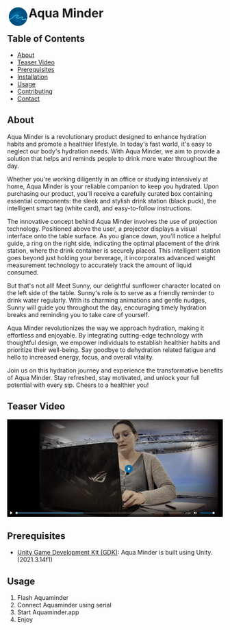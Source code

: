# Aqua Minder <img align="left" src="Logo.PNG" alt="Logo" width="50">


## Table of Contents

 - [About](#About)
 - [Teaser Video](#Teaser-Video)
 - [Prerequisites](#Prerequisites)
 - [Installation](#Installation)
 - [Usage](#usage)
 - [Contributing](#contributing)
 - [Contact](#contact)

## About

Aqua Minder is a revolutionary product designed to enhance hydration habits and promote a healthier lifestyle. In today's fast world, it's easy to neglect our body's hydration needs. With Aqua Minder, we aim to provide a solution that helps and reminds people to drink more water throughout the day.

Whether you're working diligently in an office or studying intensively at home, Aqua Minder is your reliable companion to keep you hydrated. Upon purchasing our product, you'll receive a carefully curated box containing essential components: the sleek and stylish drink station (black puck), the intelligent smart tag (white card), and easy-to-follow instructions.

The innovative concept behind Aqua Minder involves the use of projection technology. Positioned above the user, a projector displays a visual interface onto the table surface. As you glance down, you'll notice a helpful guide, a ring on the right side, indicating the optimal placement of the drink station, where the drink container is securely placed. This intelligent station goes beyond just holding your beverage, it incorporates advanced weight measurement technology to accurately track the amount of liquid consumed. 

But that's not all! Meet Sunny, our delightful sunflower character located on the left side of the table. Sunny's role is to serve as a friendly reminder to drink water regularly. With its charming animations and gentle nudges, Sunny will guide you throughout the day, encouraging timely hydration breaks and reminding you to take care of yourself.

Aqua Minder revolutionizes the way we approach hydration, making it effortless and enjoyable. By integrating cutting-edge technology with thoughtful design, we empower individuals to establish healthier habits and prioritize their well-being. Say goodbye to dehydration related fatigue and hello to increased energy, focus, and overall vitality.

Join us on this hydration journey and experience the transformative benefits of Aqua Minder. Stay refreshed, stay motivated, and unlock your full potential with every sip. Cheers to a healthier you!

## Teaser Video 

[![Watch the video](grafik.png)](https://bwsyncandshare.kit.edu/s/d9apytmGZQnyJYR)

## Prerequisites

- [Unity Game Development Kit (GDK)](https://unity.com/de/download): Aqua Minder is built using Unity. (2021.3.14f1)


## Usage

1. Flash Aquaminder
2. Connect Aquaminder using serial
3. Start Aquaminder.app
4. Enjoy
